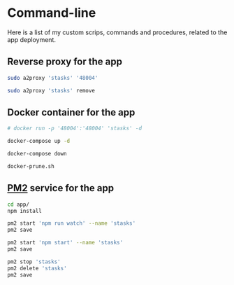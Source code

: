 # Command-line

Here is a list of my custom scrips, commands and procedures, related to the app deployment.

## Reverse proxy for the app

```bash
sudo a2proxy 'stasks' '48004'
```

```bash
sudo a2proxy 'stasks' remove
```

## Docker container for the app

```bash
# docker run -p '48004':'48004' 'stasks' -d
```

```bash
docker-compose up -d
```

```bash
docker-compose down
```

```bash
docker-prune.sh
```

## [PM2](https://www.npmjs.com/package/pm2) service for the app

```bash
cd app/
npm install
```

```bash
pm2 start 'npm run watch' --name 'stasks'
pm2 save
```

```bash
pm2 start 'npm start' --name 'stasks'
pm2 save
```

```bash
pm2 stop 'stasks'
pm2 delete 'stasks'
pm2 save
```
